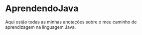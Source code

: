 # AprendendoJava
Aqui estão todas as minhas anotações sobre o meu caminho de aprendizagem na linguagem Java.
